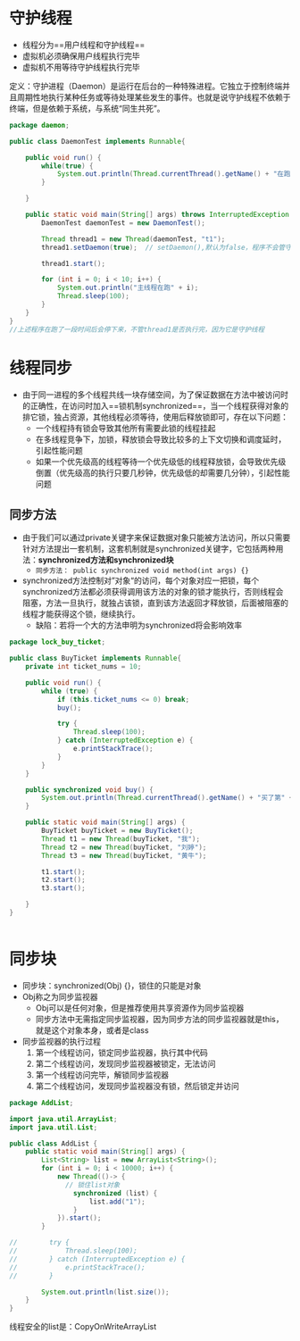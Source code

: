 # 守护线程

* 线程分为==用户线程和守护线程==
* 虚拟机必须确保用户线程执行完毕
* 虚拟机不用等待守护线程执行完毕

定义：守护进程（Daemon）是运行在后台的一种特殊进程。它独立于控制终端并且周期性地执行某种任务或等待处理某些发生的事件。也就是说守护线程不依赖于终端，但是依赖于系统，与系统“同生共死”。

```java
package daemon;

public class DaemonTest implements Runnable{

    public void run() {
        while(true) {
            System.out.println(Thread.currentThread().getName() + "在跑");
        }

    }

    public static void main(String[] args) throws InterruptedException {
        DaemonTest daemonTest = new DaemonTest();

        Thread thread1 = new Thread(daemonTest, "t1");
        thread1.setDaemon(true);  // setDaemon(),默认为false，程序不会管守护线程

        thread1.start();

        for (int i = 0; i < 10; i++) {
            System.out.println("主线程在跑" + i);
            Thread.sleep(100);
        }
    }
}
//上述程序在跑了一段时间后会停下来，不管thread1是否执行完，因为它是守护线程
```



# 线程同步

* 由于同一进程的多个线程共线一块存储空间，为了保证数据在方法中被访问时的正确性，在访问时加入==锁机制synchronized==，当一个线程获得对象的排它锁，独占资源，其他线程必须等待，使用后释放锁即可，存在以下问题：
  * 一个线程持有锁会导致其他所有需要此锁的线程挂起
  * 在多线程竞争下，加锁，释放锁会导致比较多的上下文切换和调度延时，引起性能问题
  * 如果一个优先级高的线程等待一个优先级低的线程释放锁，会导致优先级倒置（优先级高的执行只要几秒钟，优先级低的却需要几分钟），引起性能问题



## 同步方法

* 由于我们可以通过private关键字来保证数据对象只能被方法访问，所以只需要针对方法提出一套机制，这套机制就是synchronized关键字，它包括两种用法：**synchronized方法和synchronized块**
  * `同步方法： public synchronized void method(int args) {}`
* synchronized方法控制对”对象“的访问，每个对象对应一把锁，每个synchronized方法都必须获得调用该方法的对象的锁才能执行，否则线程会阻塞，方法一旦执行，就独占该锁，直到该方法返回才释放锁，后面被阻塞的线程才能获得这个锁，继续执行。
  * 缺陷：若将一个大的方法申明为synchronized将会影响效率

```java
package lock_buy_ticket;

public class BuyTicket implements Runnable{
    private int ticket_nums = 10;

    public void run() {
        while (true) {
            if (this.ticket_nums <= 0) break;
            buy();

            try {
                Thread.sleep(100);
            } catch (InterruptedException e) {
                e.printStackTrace();
            }
        }
    }

    public synchronized void buy() {
        System.out.println(Thread.currentThread().getName() + "买了第" + ticket_nums-- + "张票");
    }

    public static void main(String[] args) {
        BuyTicket buyTicket = new BuyTicket();
        Thread t1 = new Thread(buyTicket, "我");
        Thread t2 = new Thread(buyTicket, "刘婷");
        Thread t3 = new Thread(buyTicket, "黄牛");

        t1.start();
        t2.start();
        t3.start();

    }
}



```





# 同步块

* 同步块：synchronized(Obj) {}，锁住的只能是对象
* Obj称之为同步监视器
  * Obj可以是任何对象，但是推荐使用共享资源作为同步监视器
  * 同步方法中无需指定同步监视器，因为同步方法的同步监视器就是this，就是这个对象本身，或者是class
* 同步监视器的执行过程
  1. 第一个线程访问，锁定同步监视器，执行其中代码
  2. 第二个线程访问，发现同步监视器被锁定，无法访问
  3. 第一个线程访问完毕，解锁同步监视器
  4. 第二个线程访问，发现同步监视器没有锁，然后锁定并访问

```java
package AddList;

import java.util.ArrayList;
import java.util.List;

public class AddList {
    public static void main(String[] args) {
        List<String> list = new ArrayList<String>();
        for (int i = 0; i < 10000; i++) {
            new Thread(()-> {
              // 锁住list对象
                synchronized (list) {
                    list.add("1");
                }
            }).start();
        }

//        try {
//            Thread.sleep(100);
//        } catch (InterruptedException e) {
//            e.printStackTrace();
//        }

        System.out.println(list.size());
    }
}

```



线程安全的list是：CopyOnWriteArrayList